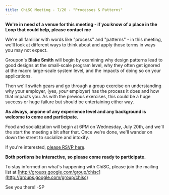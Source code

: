 ```yaml
---
title: ChiSC Meeting - 7/20 - "Processes & Patterns"
---
```


**We're in need of a venue for this meeting - if you know of a place in the Loop that could help, please contact me**

We're all familiar with words like "process" and "patterns" - in this meeting, we'll look at different ways to think about and apply those terms in ways you may not expect.

Groupon's **Blake Smith** will begin by examining why design patterns lead to good designs at the small-scale program level, why they often get ignored at the macro large-scale system level, and the impacts of doing so on your applications. 

Then we'll switch gears and go through a group exercise on understanding why your employer, (yes, *your* employer) has the process it does and how that impacts you. As with the previous exercises, this could be a huge success or huge failure but should be entertaining either way.

**As always, anyone of any experience level and any background is welcome to come and participate.**

Food and socialization will begin at 6PM on Wednesday, July 20th, and we'll the start the meeting a bit after that. Once we're done, we'll wander on down the street to socialize and intoxify.

If you're interested, [please RSVP here](http://chisc.gathers.us/events/chicago-software-craftsmanship-processes-patterns).

**Both portions be interactive, so please come ready to participate.**

To stay informed on what's happening with ChiSC, please join the mailing list at [http://groups.google.com/group/chisc](http://groups.google.com/group/chisc)

See you there!
-SP